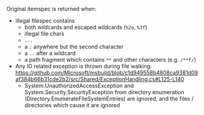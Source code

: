Original itemspec is returned when:
- illegal filespec contains
	- both wildcards and escaped wildcards (`%2a`, `%3f`)
	- illegal file chars
	- `...`
	- a `:` anywhere but the second character
	- a `..` after a wildcard
	- a path fragment which contains `**` and other characters (e.g. `/**f/`)
- Any IO related exception is thrown during file walking: https://github.com/Microsoft/msbuild/blob/c1d949558b4808ca9381d09af384b66b31cde2b2/src/Shared/ExceptionHandling.cs#L125-L140
  - System.UnauthorizedAccessException and System.Security.SecurityException from directory enumeration (Directory.EnumerateFileSystemEntries) are ignored, and the files / directories which cause it are ignored
